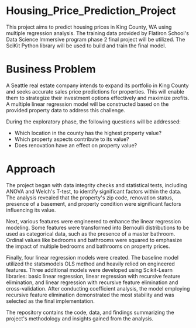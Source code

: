 # Housing_Price_Prediction_Project

This project aims to predict housing prices in King County, WA using multiple regression analysis. The training data provided by Flatiron School's Data Science Immersive program phase 2 final project will be utilized. The SciKit Python library will be used to build and train the final model.

# Business Problem
A Seattle real estate company intends to expand its portfolio in King County and seeks accurate sales price predictions for properties. This will enable them to strategize their investment options effectively and maximize profits. A multiple linear regression model will be constructed based on the provided property data to address this challenge.

During the exploratory phase, the following questions will be addressed:

* Which location in the county has the highest property value?
* Which property aspects contribute to its value?
* Does renovation have an effect on property value?

# Approach
The project began with data integrity checks and statistical tests, including ANOVA and Welch's T-test, to identify significant factors within the data. The analysis revealed that the property's zip code, renovation status, presence of a basement, and property condition were significant factors influencing its value.

Next, various features were engineered to enhance the linear regression modeling. Some features were transformed into Bernoulli distributions to be used as categorical data, such as the presence of a master bathroom. Ordinal values like bedrooms and bathrooms were squared to emphasize the impact of multiple bedrooms and bathrooms on property prices.

Finally, four linear regression models were created. The baseline model utilized the statsmodels OLS method and heavily relied on engineered features. Three additional models were developed using Scikit-Learn libraries: basic linear regression, linear regression with recursive feature elimination, and linear regression with recursive feature elimination and cross-validation. After conducting coefficient analysis, the model employing recursive feature elimination demonstrated the most stability and was selected as the final implementation.

The repository contains the code, data, and findings summarizing the project's methodology and insights gained from the analysis.
